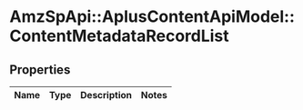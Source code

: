 # AmzSpApi::AplusContentApiModel::ContentMetadataRecordList

## Properties
Name | Type | Description | Notes
------------ | ------------- | ------------- | -------------


